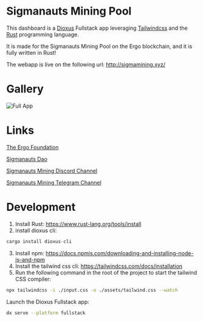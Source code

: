 # Sigmanauts Mining Pool

This dashboard is a [Dioxus](https://dioxuslabs.com/) Fullstack app leveraging [Tailwindcss](https://tailwindui.com/) and the [Rust](https://www.rust-lang.org/) programming language.

It is made for the Sigmanauts Mining Pool on the Ergo blockchain, and it is fully written in Rust!

The webapp is live on the following url: http://sigmamining.xyz/

# Gallery

![Full App](gallery/showcase.gif)

# Links

[The Ergo Foundation](https://ergoplatform.org/en/blog/ergo-foundation/)

[Sigmanauts Dao](https://sigmanauts.com/)

[Sigmanauts Mining Discord Channel](https://discord.com/channels/668903786361651200/1153460448214122526)

[Sigmanauts Mining Telegram Channel](https://t.me/sig_mining)

# Development

1. Install Rust: https://www.rust-lang.org/tools/install
2. install dioxus cli:

```rust
cargo install dioxus-cli
```

3. Install npm: https://docs.npmjs.com/downloading-and-installing-node-js-and-npm
4. Install the tailwind css cli: https://tailwindcss.com/docs/installation
5. Run the following command in the root of the project to start the tailwind CSS compiler:

```bash
npx tailwindcss -i ./input.css -o ./assets/tailwind.css --watch
```

Launch the Dioxus Fullstack app:

```bash
dx serve --platform fullstack
```
